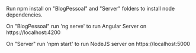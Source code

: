 Run npm install on "BlogPessoal" and "Server" folders to install node dependencies.

On "BlogPessoal" run 'ng serve' to run Angular Server on https://localhost:4200

On "Server" run 'npm start' to run NodeJS server on https://localhost:5000

